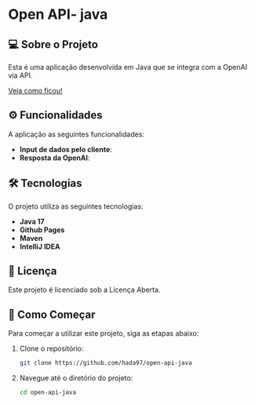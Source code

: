 # Open API- java

## 💻 Sobre o Projeto

Esta é uma aplicação desenvolvida em Java que se integra com a OpenAI via API.

[Veja como ficou!]()

## ⚙️ Funcionalidades

A aplicação as seguintes funcionalidades:
- **Input de dados pelo cliente**: 
- **Resposta da OpenAI**:


## 🛠 Tecnologias

O projeto utiliza as seguintes tecnologias:
- **Java 17**
- **Github Pages**
- **Maven**
- **IntelliJ IDEA**

## 📝 Licença

Este projeto é licenciado sob a Licença Aberta.

## 🚀 Como Começar

Para começar a utilizar este projeto, siga as etapas abaixo:

1. Clone o repositório:
    ```bash
    git clone https://github.com/hada97/open-api-java
    ```
2. Navegue até o diretório do projeto:
    ```bash
    cd open-api-java
    ```

